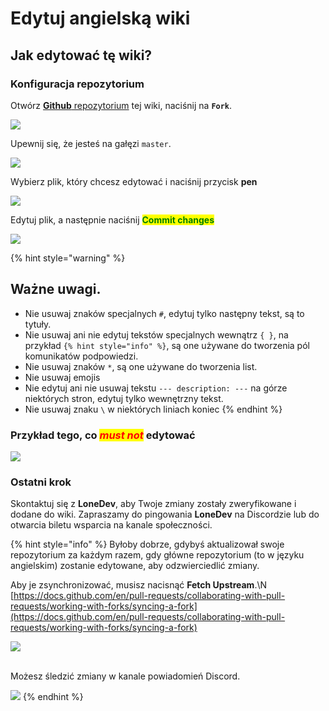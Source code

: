 # Edytuj angielską wiki

## Jak edytować tę wiki?

### Konfiguracja repozytorium

Otwórz [**Github** repozytorium](https://github.com/LoneDev6/Wiki-ItemsAdder) tej wiki, naciśnij na **`Fork`**.&#x20;

![](<../.gitbook/assets/image (99) (1).png>)

Upewnij się, że jesteś na gałęzi `master`.

![](<../.gitbook/assets/image (60) (1) (1).png>)

Wybierz plik, który chcesz edytować i naciśnij przycisk **pen**

![](<../.gitbook/assets/image (69).png>)

Edytuj plik, a następnie naciśnij <mark style="color:green;">**Commit changes**</mark>

![](<../.gitbook/assets/image (67).png>)

{% hint style="warning" %}
## Ważne uwagi.

* Nie usuwaj znaków specjalnych `#`, edytuj tylko następny tekst, są to tytuły.
* Nie usuwaj ani nie edytuj tekstów specjalnych wewnątrz `{ }`, na przykład `{% hint style="info" %}`, są one używane do tworzenia pól komunikatów podpowiedzi.
* Nie usuwaj znaków `*`, są one używane do tworzenia list.
* Nie usuwaj emojis
* Nie edytuj ani nie usuwaj tekstu `--- description: ---` na górze niektórych stron, edytuj tylko wewnętrzny tekst.
* Nie usuwaj znaku `\` w niektórych liniach koniec
{% endhint %}

### Przykład tego, co _<mark style="color:red;">must not</mark>_ edytować

![](<../.gitbook/assets/image (80).png>)

### Ostatni krok

Skontaktuj się z **LoneDev**, aby Twoje zmiany zostały zweryfikowane i dodane do wiki.
Zapraszamy do pingowania **LoneDev** na Discordzie lub do otwarcia biletu wsparcia na kanale społeczności.

{% hint style="info" %}
Byłoby dobrze, gdybyś aktualizował swoje repozytorium za każdym razem, gdy główne repozytorium (to w języku angielskim) zostanie edytowane, aby odzwierciedlić zmiany.

Aby je zsynchronizować, musisz nacisnąć **Fetch Upstream**.\N
[https://docs.github.com/en/pull-requests/collaborating-with-pull-requests/working-with-forks/syncing-a-fork](https://docs.github.com/en/pull-requests/collaborating-with-pull-requests/working-with-forks/syncing-a-fork)

![](<../.gitbook/assets/image (88).png>)

\
Możesz śledzić zmiany w kanale powiadomień Discord.

![](<../.gitbook/assets/image (73).png>)
{% endhint %}
